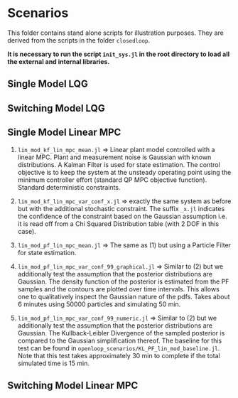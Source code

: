 # Scenarios

This folder contains stand alone scripts for illustration purposes. They are derived from the scripts in the folder `closedloop`.

**It is necessary to run the script `init_sys.jl` in the root directory to load all the external and internal libraries.**

## Single Model LQG

## Switching Model LQG



## Single Model Linear MPC

1. `lin_mod_kf_lin_mpc_mean.jl` => Linear plant model controlled with a linear MPC. Plant and measurement noise is Gaussian with known distributions. A Kalman Filter is used for state estimation. The control objective is to keep the system at the unsteady operating point using the minimum controller effort (standard QP MPC objective function). Standard deterministic constraints.

2. `lin_mod_kf_lin_mpc_var_conf_x.jl` => exactly the same system as before but with the additional stochastic constraint. The suffix `_x.jl` indicates the confidence of the constraint based on the Gaussian assumption i.e. it is read off from a Chi Squared Distribution table (with 2 DOF in this case).

3. `lin_mod_pf_lin_mpc_mean.jl` => The same as (1) but using a Particle Filter for state estimation.

4. `lin_mod_pf_lin_mpc_var_conf_99_graphical.jl` => Similar to (2) but we additionally test the assumption that the posterior distributions are Gaussian. The density function of the posterior is estimated from the PF samples and the contours are plotted over time intervals. This allows one to qualitatively inspect the Gaussian nature of the pdfs. Takes about 6 minutes using 50000 particles and simulating 50 min.

5. `lin_mod_pf_lin_mpc_var_conf_99_numeric.jl` => Similar to (2) but we additionally test the assumption that the posterior distributions are Gaussian. The Kullback-Leibler Divergence of the sampled posterior is compared to the Gaussian simplification thereof. The baseline for this test can be found in `openloop_scenarios/KL_PF_lin_mod_baseline.jl`. Note that this test takes approximately 30 min to complete if the total simulated time is 15 min.



## Switching Model Linear MPC
